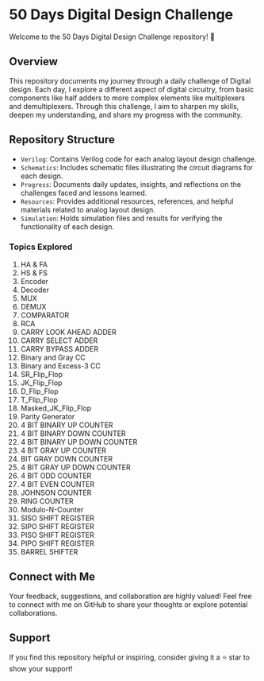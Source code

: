 # 50 Days Digital Design Challenge

Welcome to the 50 Days Digital Design Challenge repository! 🚀

## Overview

This repository documents my journey through a daily challenge of Digital design. Each day, I explore a different aspect of digital circuitry, from basic components like half adders to more complex elements like multiplexers and demultiplexers. Through this challenge, I aim to sharpen my skills, deepen my understanding, and share my progress with the community.

## Repository Structure

- `Verilog`: Contains Verilog code for each analog layout design challenge.
- `Schematics`: Includes schematic files illustrating the circuit diagrams for each design.
- `Progress`: Documents daily updates, insights, and reflections on the challenges faced and lessons learned.
- `Resources`: Provides additional resources, references, and helpful materials related to analog layout design.
- `Simulation`: Holds simulation files and results for verifying the functionality of each design.

### Topics Explored

1. HA & FA
2. HS & FS
3. Encoder
4. Decoder
5. MUX
6. DEMUX
7. COMPARATOR
8. RCA
9. CARRY LOOK AHEAD ADDER
10. CARRY SELECT ADDER
11. CARRY BYPASS ADDER
12. Binary and Gray CC
13. Binary and Excess-3 CC
14. SR_Flip_Flop
15. JK_Flip_Flop
16. D_Flip_Flop
17. T_Flip_Flop
18. Masked_JK_Flip_Flop
19. Parity Generator
20. 4 BIT BINARY UP COUNTER
21. 4 BIT BINARY DOWN COUNTER
22. 4 BIT BINARY UP DOWN COUNTER
23. 4 BIT GRAY UP COUNTER
24. BIT GRAY DOWN COUNTER
25. 4 BIT GRAY UP DOWN COUNTER
26. 4 BIT ODD COUNTER
27. 4 BIT EVEN COUNTER
28. JOHNSON COUNTER
29. RING COUNTER
30. Modulo-N-Counter
31. SISO SHIFT REGISTER
32. SIPO SHIFT REGISTER
33. PISO SHIFT REGISTER
34. PIPO SHIFT REGISTER
35. BARREL SHIFTER

## Connect with Me

Your feedback, suggestions, and collaboration are highly valued! Feel free to connect with me on GitHub to share your thoughts or explore potential collaborations.

## Support

If you find this repository helpful or inspiring, consider giving it a ⭐️ star to show your support!
